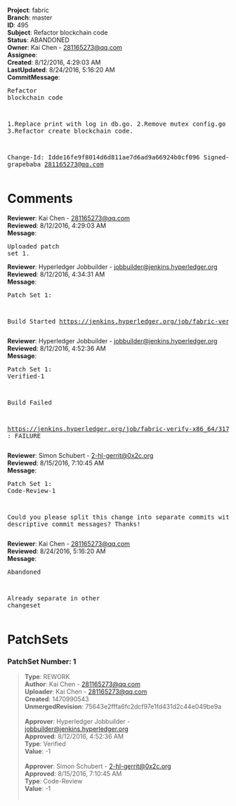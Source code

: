 <strong>Project</strong>: fabric<br><strong>Branch</strong>: master<br><strong>ID</strong>: 495<br><strong>Subject</strong>: Refactor blockchain code<br><strong>Status</strong>: ABANDONED<br><strong>Owner</strong>: Kai Chen - 281165273@qq.com<br><strong>Assignee</strong>:<br><strong>Created</strong>: 8/12/2016, 4:29:03 AM<br><strong>LastUpdated</strong>: 8/24/2016, 5:16:20 AM<br><strong>CommitMessage</strong>:<br><pre>Refactor blockchain code

1.Replace print with log in db.go.
2.Remove mutex config.go in state.
3.Refactor create blockchain code.

Change-Id: Idde16fe9f8014d6d811ae7d6ad9a66924b0cf096
Signed-off-by: grapebaba <281165273@qq.com>
</pre><h1>Comments</h1><strong>Reviewer</strong>: Kai Chen - 281165273@qq.com<br><strong>Reviewed</strong>: 8/12/2016, 4:29:03 AM<br><strong>Message</strong>: <pre>Uploaded patch set 1.</pre><strong>Reviewer</strong>: Hyperledger Jobbuilder - jobbuilder@jenkins.hyperledger.org<br><strong>Reviewed</strong>: 8/12/2016, 4:34:31 AM<br><strong>Message</strong>: <pre>Patch Set 1:

Build Started https://jenkins.hyperledger.org/job/fabric-verify-x86_64/317/</pre><strong>Reviewer</strong>: Hyperledger Jobbuilder - jobbuilder@jenkins.hyperledger.org<br><strong>Reviewed</strong>: 8/12/2016, 4:52:36 AM<br><strong>Message</strong>: <pre>Patch Set 1: Verified-1

Build Failed 

https://jenkins.hyperledger.org/job/fabric-verify-x86_64/317/ : FAILURE</pre><strong>Reviewer</strong>: Simon Schubert - 2-hl-gerrit@0x2c.org<br><strong>Reviewed</strong>: 8/15/2016, 7:10:45 AM<br><strong>Message</strong>: <pre>Patch Set 1: Code-Review-1

Could you please split this change into separate commits with each descriptive commit messages?  Thanks!</pre><strong>Reviewer</strong>: Kai Chen - 281165273@qq.com<br><strong>Reviewed</strong>: 8/24/2016, 5:16:20 AM<br><strong>Message</strong>: <pre>Abandoned

Already separate in other changeset</pre><h1>PatchSets</h1><h3>PatchSet Number: 1</h3><blockquote><strong>Type</strong>: REWORK<br><strong>Author</strong>: Kai Chen - 281165273@qq.com<br><strong>Uploader</strong>: Kai Chen - 281165273@qq.com<br><strong>Created</strong>: 1470990543<br><strong>UnmergedRevision</strong>: 75643e2fffa6fc2dcf97e1fd431d2c44e049be9a<br><br><strong>Approver</strong>: Hyperledger Jobbuilder - jobbuilder@jenkins.hyperledger.org<br><strong>Approved</strong>: 8/12/2016, 4:52:36 AM<br><strong>Type</strong>: Verified<br><strong>Value</strong>: -1<br><br><strong>Approver</strong>: Simon Schubert - 2-hl-gerrit@0x2c.org<br><strong>Approved</strong>: 8/15/2016, 7:10:45 AM<br><strong>Type</strong>: Code-Review<br><strong>Value</strong>: -1<br><br></blockquote>